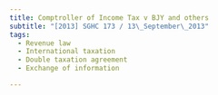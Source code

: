 ```yaml
---
title: Comptroller of Income Tax v BJY and others
subtitle: "[2013] SGHC 173 / 13\_September\_2013"
tags:
  - Revenue law
  - International taxation
  - Double taxation agreement
  - Exchange of information

---
```


